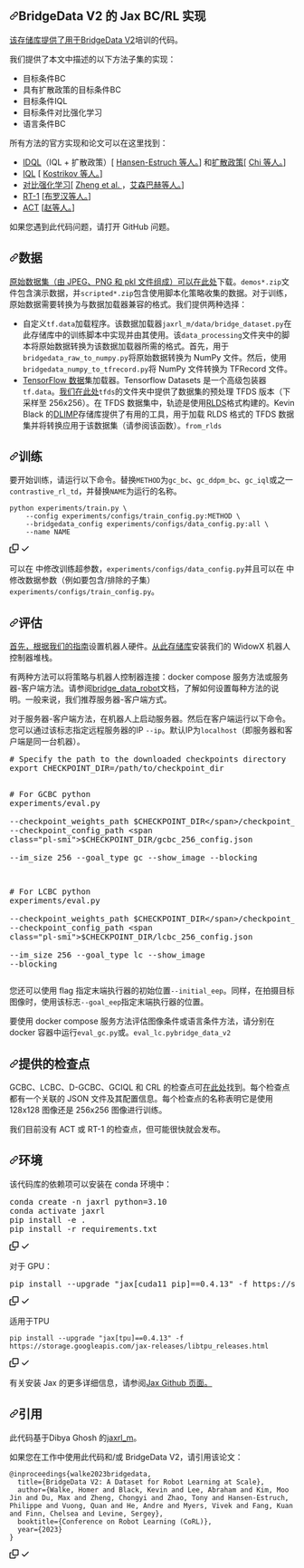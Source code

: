 <div class="Box-sc-g0xbh4-0 bJMeLZ js-snippet-clipboard-copy-unpositioned" data-hpc="true"><article class="markdown-body entry-content container-lg" itemprop="text"><h1 tabindex="-1" dir="auto" class=""><a id="user-content-jax-bcrl-implementations-for-bridgedata-v2" class="anchor" aria-hidden="true" tabindex="-1" href="#jax-bcrl-implementations-for-bridgedata-v2"><svg class="octicon octicon-link" viewBox="0 0 16 16" version="1.1" width="16" height="16" aria-hidden="true"><path d="m7.775 3.275 1.25-1.25a3.5 3.5 0 1 1 4.95 4.95l-2.5 2.5a3.5 3.5 0 0 1-4.95 0 .751.751 0 0 1 .018-1.042.751.751 0 0 1 1.042-.018 1.998 1.998 0 0 0 2.83 0l2.5-2.5a2.002 2.002 0 0 0-2.83-2.83l-1.25 1.25a.751.751 0 0 1-1.042-.018.751.751 0 0 1-.018-1.042Zm-4.69 9.64a1.998 1.998 0 0 0 2.83 0l1.25-1.25a.751.751 0 0 1 1.042.018.751.751 0 0 1 .018 1.042l-1.25 1.25a3.5 3.5 0 1 1-4.95-4.95l2.5-2.5a3.5 3.5 0 0 1 4.95 0 .751.751 0 0 1-.018 1.042.751.751 0 0 1-1.042.018 1.998 1.998 0 0 0-2.83 0l-2.5 2.5a1.998 1.998 0 0 0 0 2.83Z"></path></svg></a><font style="vertical-align: inherit;"><font style="vertical-align: inherit;">BridgeData V2 的 Jax BC/RL 实现</font></font></h1>
<p dir="auto"><font style="vertical-align: inherit;"></font><a href="https://rail-berkeley.github.io/bridgedata/" rel="nofollow"><font style="vertical-align: inherit;"><font style="vertical-align: inherit;">该存储库提供了用于BridgeData V2</font></font></a><font style="vertical-align: inherit;"><font style="vertical-align: inherit;">培训的代码</font><font style="vertical-align: inherit;">。</font></font></p>
<p dir="auto"><font style="vertical-align: inherit;"><font style="vertical-align: inherit;">我们提供了本文中描述的以下方法子集的实现：</font></font></p>
<ul dir="auto">
<li><font style="vertical-align: inherit;"><font style="vertical-align: inherit;">目标条件BC</font></font></li>
<li><font style="vertical-align: inherit;"><font style="vertical-align: inherit;">具有扩散政策的目标条件BC</font></font></li>
<li><font style="vertical-align: inherit;"><font style="vertical-align: inherit;">目标条件IQL</font></font></li>
<li><font style="vertical-align: inherit;"><font style="vertical-align: inherit;">目标条件对比强化学习</font></font></li>
<li><font style="vertical-align: inherit;"><font style="vertical-align: inherit;">语言条件BC</font></font></li>
</ul>
<p dir="auto"><font style="vertical-align: inherit;"><font style="vertical-align: inherit;">所有方法的官方实现和论文可以在这里找到：</font></font></p>
<ul dir="auto">
<li><a href="https://github.com/philippe-eecs/IDQL"><font style="vertical-align: inherit;"><font style="vertical-align: inherit;">IDQL</font></font></a><font style="vertical-align: inherit;"><font style="vertical-align: inherit;">（IQL + 扩散政策）[ </font></font><a href="https://github.com/philippe-eecs/IDQL"><font style="vertical-align: inherit;"><font style="vertical-align: inherit;">Hansen-Estruch 等人。</font></font></a><font style="vertical-align: inherit;"><font style="vertical-align: inherit;">] 和</font></font><a href="https://diffusion-policy.cs.columbia.edu/" rel="nofollow"><font style="vertical-align: inherit;"><font style="vertical-align: inherit;">扩散政策</font></font></a><font style="vertical-align: inherit;"><font style="vertical-align: inherit;">[ </font></font><a href="https://diffusion-policy.cs.columbia.edu/" rel="nofollow"><font style="vertical-align: inherit;"><font style="vertical-align: inherit;">Chi 等人。</font></font></a><font style="vertical-align: inherit;"><font style="vertical-align: inherit;">]</font></font></li>
<li><a href="https://github.com/ikostrikov/implicit_q_learning"><font style="vertical-align: inherit;"><font style="vertical-align: inherit;">IQL</font></font></a><font style="vertical-align: inherit;"><font style="vertical-align: inherit;"> [ </font></font><a href="https://arxiv.org/abs/2110.06169" rel="nofollow"><font style="vertical-align: inherit;"><font style="vertical-align: inherit;">Kostrikov 等人。</font></font></a><font style="vertical-align: inherit;"><font style="vertical-align: inherit;">]</font></font></li>
<li><a href="https://chongyi-zheng.github.io/stable_contrastive_rl/" rel="nofollow"><font style="vertical-align: inherit;"><font style="vertical-align: inherit;">对比强化学习</font></font></a><font style="vertical-align: inherit;"><font style="vertical-align: inherit;">[ </font></font><a href="https://arxiv.org/abs/2306.03346" rel="nofollow"><font style="vertical-align: inherit;"><font style="vertical-align: inherit;">Zheng et al. </font></font></a><font style="vertical-align: inherit;"><font style="vertical-align: inherit;">，</font></font><a href="https://arxiv.org/abs/2206.07568" rel="nofollow"><font style="vertical-align: inherit;"><font style="vertical-align: inherit;">艾森巴赫等人。</font></font></a><font style="vertical-align: inherit;"><font style="vertical-align: inherit;">]</font></font></li>
<li><a href="https://github.com/google-research/robotics_transformer"><font style="vertical-align: inherit;"><font style="vertical-align: inherit;">RT-1</font></font></a><font style="vertical-align: inherit;"><font style="vertical-align: inherit;"> [</font></font><a href="https://arxiv.org/abs/2212.06817" rel="nofollow"><font style="vertical-align: inherit;"><font style="vertical-align: inherit;">布罗汉等人。</font></font></a><font style="vertical-align: inherit;"><font style="vertical-align: inherit;">]</font></font></li>
<li><a href="https://github.com/tonyzhaozh/act"><font style="vertical-align: inherit;"><font style="vertical-align: inherit;">ACT</font></font></a><font style="vertical-align: inherit;"><font style="vertical-align: inherit;"> [</font></font><a href="https://arxiv.org/abs/2304.13705" rel="nofollow"><font style="vertical-align: inherit;"><font style="vertical-align: inherit;">赵等人。</font></font></a><font style="vertical-align: inherit;"><font style="vertical-align: inherit;">]</font></font></li>
</ul>
<p dir="auto"><font style="vertical-align: inherit;"><font style="vertical-align: inherit;">如果您遇到此代码问题，请打开 GitHub 问题。</font></font></p>
<h2 tabindex="-1" dir="auto"><a id="user-content-data" class="anchor" aria-hidden="true" tabindex="-1" href="#data"><svg class="octicon octicon-link" viewBox="0 0 16 16" version="1.1" width="16" height="16" aria-hidden="true"><path d="m7.775 3.275 1.25-1.25a3.5 3.5 0 1 1 4.95 4.95l-2.5 2.5a3.5 3.5 0 0 1-4.95 0 .751.751 0 0 1 .018-1.042.751.751 0 0 1 1.042-.018 1.998 1.998 0 0 0 2.83 0l2.5-2.5a2.002 2.002 0 0 0-2.83-2.83l-1.25 1.25a.751.751 0 0 1-1.042-.018.751.751 0 0 1-.018-1.042Zm-4.69 9.64a1.998 1.998 0 0 0 2.83 0l1.25-1.25a.751.751 0 0 1 1.042.018.751.751 0 0 1 .018 1.042l-1.25 1.25a3.5 3.5 0 1 1-4.95-4.95l2.5-2.5a3.5 3.5 0 0 1 4.95 0 .751.751 0 0 1-.018 1.042.751.751 0 0 1-1.042.018 1.998 1.998 0 0 0-2.83 0l-2.5 2.5a1.998 1.998 0 0 0 0 2.83Z"></path></svg></a><font style="vertical-align: inherit;"><font style="vertical-align: inherit;">数据</font></font></h2>
<p dir="auto"><font style="vertical-align: inherit;"></font><a href="https://rail.eecs.berkeley.edu/datasets/bridge_release/data/" rel="nofollow"><font style="vertical-align: inherit;"><font style="vertical-align: inherit;">原始数据集（由 JPEG、PNG 和 pkl 文件组成）可以在此处</font></font></a><font style="vertical-align: inherit;"><font style="vertical-align: inherit;">下载</font><font style="vertical-align: inherit;">。</font></font><code>demos*.zip</code><font style="vertical-align: inherit;"><font style="vertical-align: inherit;">文件包含演示数据，并</font></font><code>scripted*.zip</code><font style="vertical-align: inherit;"><font style="vertical-align: inherit;">包含使用脚本化策略收集的数据。</font><font style="vertical-align: inherit;">对于训练，原始数据需要转换为与数据加载器兼容的格式。</font><font style="vertical-align: inherit;">我们提供两种选择：</font></font></p>
<ul dir="auto">
<li><font style="vertical-align: inherit;"><font style="vertical-align: inherit;">自定义</font></font><code>tf.data</code><font style="vertical-align: inherit;"><font style="vertical-align: inherit;">加载程序。</font><font style="vertical-align: inherit;">该数据加载器</font></font><code>jaxrl_m/data/bridge_dataset.py</code><font style="vertical-align: inherit;"><font style="vertical-align: inherit;">在此存储库中的训练脚本中实现并由其使用。</font><font style="vertical-align: inherit;">该</font></font><code>data_processing</code><font style="vertical-align: inherit;"><font style="vertical-align: inherit;">文件夹中的脚本将原始数据转换为该数据加载器所需的格式。</font><font style="vertical-align: inherit;">首先，用于</font></font><code>bridgedata_raw_to_numpy.py</code><font style="vertical-align: inherit;"><font style="vertical-align: inherit;">将原始数据转换为 NumPy 文件。</font><font style="vertical-align: inherit;">然后，使用</font></font><code>bridgedata_numpy_to_tfrecord.py</code><font style="vertical-align: inherit;"><font style="vertical-align: inherit;">将 NumPy 文件转换为 TFRecord 文件。</font></font></li>
<li><font style="vertical-align: inherit;"></font><a href="https://www.tensorflow.org/datasets/catalog/overview" rel="nofollow"><font style="vertical-align: inherit;"><font style="vertical-align: inherit;">TensorFlow 数据</font></font></a><font style="vertical-align: inherit;"><font style="vertical-align: inherit;">集加载</font><font style="vertical-align: inherit;">器。</font><font style="vertical-align: inherit;">Tensorflow Datasets 是一个高级包装器</font></font><code>tf.data</code><font style="vertical-align: inherit;"><font style="vertical-align: inherit;">。</font><a href="https://rail.eecs.berkeley.edu/datasets/bridge_release/data/" rel="nofollow"><font style="vertical-align: inherit;">我们在此处</font></a></font><code>tfds</code><font style="vertical-align: inherit;"><font style="vertical-align: inherit;">的文件夹</font><font style="vertical-align: inherit;">中提供了数据集的预处理 TFDS 版本（下采样至 256x256）</font><font style="vertical-align: inherit;">。</font><font style="vertical-align: inherit;">在 TFDS 数据集中，轨迹是使用</font><a href="https://github.com/google-research/rlds"><font style="vertical-align: inherit;">RLDS</font></a><font style="vertical-align: inherit;">格式构建的。</font><font style="vertical-align: inherit;">Kevin Black 的</font><a href="https://github.com/kvablack/dlimp"><font style="vertical-align: inherit;">DLIMP</font></a><font style="vertical-align: inherit;">存储库提供了有用的工具，用于加载 RLDS 格式的 TFDS 数据集并将转换应用于该数据集（请参阅该</font><font style="vertical-align: inherit;">函数）。</font></font><a href="https://rail.eecs.berkeley.edu/datasets/bridge_release/data/" rel="nofollow"><font style="vertical-align: inherit;"></font></a><font style="vertical-align: inherit;"></font><a href="https://github.com/google-research/rlds"><font style="vertical-align: inherit;"></font></a><font style="vertical-align: inherit;"></font><a href="https://github.com/kvablack/dlimp"><font style="vertical-align: inherit;"></font></a><font style="vertical-align: inherit;"></font><code>from_rlds</code><font style="vertical-align: inherit;"></font></li>
</ul>
<h2 tabindex="-1" dir="auto"><a id="user-content-training" class="anchor" aria-hidden="true" tabindex="-1" href="#training"><svg class="octicon octicon-link" viewBox="0 0 16 16" version="1.1" width="16" height="16" aria-hidden="true"><path d="m7.775 3.275 1.25-1.25a3.5 3.5 0 1 1 4.95 4.95l-2.5 2.5a3.5 3.5 0 0 1-4.95 0 .751.751 0 0 1 .018-1.042.751.751 0 0 1 1.042-.018 1.998 1.998 0 0 0 2.83 0l2.5-2.5a2.002 2.002 0 0 0-2.83-2.83l-1.25 1.25a.751.751 0 0 1-1.042-.018.751.751 0 0 1-.018-1.042Zm-4.69 9.64a1.998 1.998 0 0 0 2.83 0l1.25-1.25a.751.751 0 0 1 1.042.018.751.751 0 0 1 .018 1.042l-1.25 1.25a3.5 3.5 0 1 1-4.95-4.95l2.5-2.5a3.5 3.5 0 0 1 4.95 0 .751.751 0 0 1-.018 1.042.751.751 0 0 1-1.042.018 1.998 1.998 0 0 0-2.83 0l-2.5 2.5a1.998 1.998 0 0 0 0 2.83Z"></path></svg></a><font style="vertical-align: inherit;"><font style="vertical-align: inherit;">训练</font></font></h2>
<p dir="auto"><font style="vertical-align: inherit;"><font style="vertical-align: inherit;">要开始训练，请运行以下命令。</font><font style="vertical-align: inherit;">替换</font></font><code>METHOD</code><font style="vertical-align: inherit;"><font style="vertical-align: inherit;">为</font></font><code>gc_bc</code><font style="vertical-align: inherit;"><font style="vertical-align: inherit;">、</font></font><code>gc_ddpm_bc</code><font style="vertical-align: inherit;"><font style="vertical-align: inherit;">、</font></font><code>gc_iql</code><font style="vertical-align: inherit;"><font style="vertical-align: inherit;">或之一</font></font><code>contrastive_rl_td</code><font style="vertical-align: inherit;"><font style="vertical-align: inherit;">，并替换</font></font><code>NAME</code><font style="vertical-align: inherit;"><font style="vertical-align: inherit;">为运行的名称。</font></font></p>
<div class="snippet-clipboard-content notranslate position-relative overflow-auto"><pre class="notranslate"><code>python experiments/train.py \
    --config experiments/configs/train_config.py:METHOD \
    --bridgedata_config experiments/configs/data_config.py:all \
    --name NAME
</code></pre><div class="zeroclipboard-container">
    <clipboard-copy aria-label="Copy" class="ClipboardButton btn btn-invisible js-clipboard-copy m-2 p-0 tooltipped-no-delay d-flex flex-justify-center flex-items-center" data-copy-feedback="Copied!" data-tooltip-direction="w" value="python experiments/train.py \
    --config experiments/configs/train_config.py:METHOD \
    --bridgedata_config experiments/configs/data_config.py:all \
    --name NAME" tabindex="0" role="button">
      <svg aria-hidden="true" height="16" viewBox="0 0 16 16" version="1.1" width="16" data-view-component="true" class="octicon octicon-copy js-clipboard-copy-icon">
    <path d="M0 6.75C0 5.784.784 5 1.75 5h1.5a.75.75 0 0 1 0 1.5h-1.5a.25.25 0 0 0-.25.25v7.5c0 .138.112.25.25.25h7.5a.25.25 0 0 0 .25-.25v-1.5a.75.75 0 0 1 1.5 0v1.5A1.75 1.75 0 0 1 9.25 16h-7.5A1.75 1.75 0 0 1 0 14.25Z"></path><path d="M5 1.75C5 .784 5.784 0 6.75 0h7.5C15.216 0 16 .784 16 1.75v7.5A1.75 1.75 0 0 1 14.25 11h-7.5A1.75 1.75 0 0 1 5 9.25Zm1.75-.25a.25.25 0 0 0-.25.25v7.5c0 .138.112.25.25.25h7.5a.25.25 0 0 0 .25-.25v-7.5a.25.25 0 0 0-.25-.25Z"></path>
</svg>
      <svg aria-hidden="true" height="16" viewBox="0 0 16 16" version="1.1" width="16" data-view-component="true" class="octicon octicon-check js-clipboard-check-icon color-fg-success d-none">
    <path d="M13.78 4.22a.75.75 0 0 1 0 1.06l-7.25 7.25a.75.75 0 0 1-1.06 0L2.22 9.28a.751.751 0 0 1 .018-1.042.751.751 0 0 1 1.042-.018L6 10.94l6.72-6.72a.75.75 0 0 1 1.06 0Z"></path>
</svg>
    </clipboard-copy>
  </div></div>
<p dir="auto"><font style="vertical-align: inherit;"><font style="vertical-align: inherit;">可以在 中修改训练超参数，</font></font><code>experiments/configs/data_config.py</code><font style="vertical-align: inherit;"><font style="vertical-align: inherit;">并且可以在 中修改数据参数（例如要包含/排除的子集）</font></font><code>experiments/configs/train_config.py</code><font style="vertical-align: inherit;"><font style="vertical-align: inherit;">。</font></font></p>
<h2 tabindex="-1" dir="auto"><a id="user-content-evaluation" class="anchor" aria-hidden="true" tabindex="-1" href="#evaluation"><svg class="octicon octicon-link" viewBox="0 0 16 16" version="1.1" width="16" height="16" aria-hidden="true"><path d="m7.775 3.275 1.25-1.25a3.5 3.5 0 1 1 4.95 4.95l-2.5 2.5a3.5 3.5 0 0 1-4.95 0 .751.751 0 0 1 .018-1.042.751.751 0 0 1 1.042-.018 1.998 1.998 0 0 0 2.83 0l2.5-2.5a2.002 2.002 0 0 0-2.83-2.83l-1.25 1.25a.751.751 0 0 1-1.042-.018.751.751 0 0 1-.018-1.042Zm-4.69 9.64a1.998 1.998 0 0 0 2.83 0l1.25-1.25a.751.751 0 0 1 1.042.018.751.751 0 0 1 .018 1.042l-1.25 1.25a3.5 3.5 0 1 1-4.95-4.95l2.5-2.5a3.5 3.5 0 0 1 4.95 0 .751.751 0 0 1-.018 1.042.751.751 0 0 1-1.042.018 1.998 1.998 0 0 0-2.83 0l-2.5 2.5a1.998 1.998 0 0 0 0 2.83Z"></path></svg></a><font style="vertical-align: inherit;"><font style="vertical-align: inherit;">评估</font></font></h2>
<p dir="auto"><font style="vertical-align: inherit;"></font><a href="https://docs.google.com/document/d/1si-6cTElTWTgflwcZRPfgHU7-UwfCUkEztkH3ge5CGc/edit?usp=sharing" rel="nofollow"><font style="vertical-align: inherit;"><font style="vertical-align: inherit;">首先，根据我们的指南</font></font></a><font style="vertical-align: inherit;"><font style="vertical-align: inherit;">设置机器人硬件</font><font style="vertical-align: inherit;">。</font></font><a href="https://github.com/rail-berkeley/bridge_data_robot"><font style="vertical-align: inherit;"><font style="vertical-align: inherit;">从此存储库</font></font></a><font style="vertical-align: inherit;"><font style="vertical-align: inherit;">安装我们的 WidowX 机器人控制器堆栈</font><font style="vertical-align: inherit;">。</font></font></p>
<p dir="auto"><font style="vertical-align: inherit;"><font style="vertical-align: inherit;">有两种方法可以将策略与机器人控制器连接：docker compose 服务方法或服务器-客户端方法。</font><font style="vertical-align: inherit;">请参阅</font></font><a href="https://github.com/rail-berkeley/bridge_data_robot"><font style="vertical-align: inherit;"><font style="vertical-align: inherit;">bridge_data_robot</font></font></a><font style="vertical-align: inherit;"><font style="vertical-align: inherit;">文档，了解如何设置每种方法的说明。</font><font style="vertical-align: inherit;">一般来说，我们推荐服务器-客户端方式。</font></font></p>
<p dir="auto"><font style="vertical-align: inherit;"><font style="vertical-align: inherit;">对于服务器-客户端方法，在机器人上启动服务器。</font><font style="vertical-align: inherit;">然后在客户端运行以下命令。</font><font style="vertical-align: inherit;">您可以通过该标志指定远程服务器的IP </font></font><code>--ip</code><font style="vertical-align: inherit;"><font style="vertical-align: inherit;">。</font><font style="vertical-align: inherit;">默认IP为</font></font><code>localhost</code><font style="vertical-align: inherit;"><font style="vertical-align: inherit;">（即服务器和客户端是同一台机器）。</font></font></p>
<div class="highlight highlight-source-shell notranslate position-relative overflow-auto" dir="auto"><pre><span class="pl-c"><span class="pl-c">#</span> Specify the path to the downloaded checkpoints directory</span>
<span class="pl-k">export</span> CHECKPOINT_DIR=/path/to/checkpoint_dir

<span class="pl-c"><span class="pl-c">#</span> For GCBC</span>
python experiments/eval.py \
  --checkpoint_weights_path <span class="pl-smi">$CHECKPOINT_DIR</span>/checkpoint_300000 \
  --checkpoint_config_path <span class="pl-smi">$CHECKPOINT_DIR</span>/gcbc_256_config.json \
  --im_size 256 --goal_type gc --show_image --blocking

<span class="pl-c"><span class="pl-c">#</span> For LCBC</span>
python experiments/eval.py \
  --checkpoint_weights_path <span class="pl-smi">$CHECKPOINT_DIR</span>/checkpoint_145000 \
  --checkpoint_config_path <span class="pl-smi">$CHECKPOINT_DIR</span>/lcbc_256_config.json \
  --im_size 256 --goal_type lc --show_image --blocking</pre><div class="zeroclipboard-container">
     
  </div></div>
<p dir="auto"><font style="vertical-align: inherit;"><font style="vertical-align: inherit;">您还可以使用 flag 指定末端执行器的初始位置</font></font><code>--initial_eep</code><font style="vertical-align: inherit;"><font style="vertical-align: inherit;">。</font><font style="vertical-align: inherit;">同样，在拍摄目标图像时，使用该标志</font></font><code>--goal_eep</code><font style="vertical-align: inherit;"><font style="vertical-align: inherit;">指定末端执行器的位置。</font></font></p>
<p dir="auto"><font style="vertical-align: inherit;"><font style="vertical-align: inherit;">要使用 docker compose 服务方法评估图像条件或语言条件方法，</font><font style="vertical-align: inherit;">请分别在docker 容器中运行</font></font><code>eval_gc.py</code><font style="vertical-align: inherit;"><font style="vertical-align: inherit;">或</font><font style="vertical-align: inherit;">。</font></font><code>eval_lc.py</code><font style="vertical-align: inherit;"></font><code>bridge_data_v2</code><font style="vertical-align: inherit;"></font></p>
<h2 tabindex="-1" dir="auto"><a id="user-content-provided-checkpoints" class="anchor" aria-hidden="true" tabindex="-1" href="#provided-checkpoints"><svg class="octicon octicon-link" viewBox="0 0 16 16" version="1.1" width="16" height="16" aria-hidden="true"><path d="m7.775 3.275 1.25-1.25a3.5 3.5 0 1 1 4.95 4.95l-2.5 2.5a3.5 3.5 0 0 1-4.95 0 .751.751 0 0 1 .018-1.042.751.751 0 0 1 1.042-.018 1.998 1.998 0 0 0 2.83 0l2.5-2.5a2.002 2.002 0 0 0-2.83-2.83l-1.25 1.25a.751.751 0 0 1-1.042-.018.751.751 0 0 1-.018-1.042Zm-4.69 9.64a1.998 1.998 0 0 0 2.83 0l1.25-1.25a.751.751 0 0 1 1.042.018.751.751 0 0 1 .018 1.042l-1.25 1.25a3.5 3.5 0 1 1-4.95-4.95l2.5-2.5a3.5 3.5 0 0 1 4.95 0 .751.751 0 0 1-.018 1.042.751.751 0 0 1-1.042.018 1.998 1.998 0 0 0-2.83 0l-2.5 2.5a1.998 1.998 0 0 0 0 2.83Z"></path></svg></a><font style="vertical-align: inherit;"><font style="vertical-align: inherit;">提供的检查点</font></font></h2>
<p dir="auto"><font style="vertical-align: inherit;"><font style="vertical-align: inherit;">GCBC、LCBC、D-GCBC、GCIQL 和 CRL 的检查点可</font></font><a href="https://rail.eecs.berkeley.edu/datasets/bridge_release/checkpoints/" rel="nofollow"><font style="vertical-align: inherit;"><font style="vertical-align: inherit;">在此处</font></font></a><font style="vertical-align: inherit;"><font style="vertical-align: inherit;">找到。</font><font style="vertical-align: inherit;">每个检查点都有一个关联的 JSON 文件及其配置信息。</font><font style="vertical-align: inherit;">每个检查点的名称表明它是使用 128x128 图像还是 256x256 图像进行训练。</font></font></p>
<p dir="auto"><font style="vertical-align: inherit;"><font style="vertical-align: inherit;">我们目前没有 ACT 或 RT-1 的检查点，但可能很快就会发布。</font></font></p>
<h2 tabindex="-1" dir="auto"><a id="user-content-environment" class="anchor" aria-hidden="true" tabindex="-1" href="#environment"><svg class="octicon octicon-link" viewBox="0 0 16 16" version="1.1" width="16" height="16" aria-hidden="true"><path d="m7.775 3.275 1.25-1.25a3.5 3.5 0 1 1 4.95 4.95l-2.5 2.5a3.5 3.5 0 0 1-4.95 0 .751.751 0 0 1 .018-1.042.751.751 0 0 1 1.042-.018 1.998 1.998 0 0 0 2.83 0l2.5-2.5a2.002 2.002 0 0 0-2.83-2.83l-1.25 1.25a.751.751 0 0 1-1.042-.018.751.751 0 0 1-.018-1.042Zm-4.69 9.64a1.998 1.998 0 0 0 2.83 0l1.25-1.25a.751.751 0 0 1 1.042.018.751.751 0 0 1 .018 1.042l-1.25 1.25a3.5 3.5 0 1 1-4.95-4.95l2.5-2.5a3.5 3.5 0 0 1 4.95 0 .751.751 0 0 1-.018 1.042.751.751 0 0 1-1.042.018 1.998 1.998 0 0 0-2.83 0l-2.5 2.5a1.998 1.998 0 0 0 0 2.83Z"></path></svg></a><font style="vertical-align: inherit;"><font style="vertical-align: inherit;">环境</font></font></h2>
<p dir="auto"><font style="vertical-align: inherit;"><font style="vertical-align: inherit;">该代码库的依赖项可以安装在 conda 环境中：</font></font></p>
<div class="highlight highlight-source-shell notranslate position-relative overflow-auto" dir="auto"><pre>conda create -n jaxrl python=3.10
conda activate jaxrl
pip install -e <span class="pl-c1">.</span> 
pip install -r requirements.txt</pre><div class="zeroclipboard-container">
    <clipboard-copy aria-label="Copy" class="ClipboardButton btn btn-invisible js-clipboard-copy m-2 p-0 tooltipped-no-delay d-flex flex-justify-center flex-items-center" data-copy-feedback="Copied!" data-tooltip-direction="w" value="conda create -n jaxrl python=3.10
conda activate jaxrl
pip install -e . 
pip install -r requirements.txt" tabindex="0" role="button">
      <svg aria-hidden="true" height="16" viewBox="0 0 16 16" version="1.1" width="16" data-view-component="true" class="octicon octicon-copy js-clipboard-copy-icon">
    <path d="M0 6.75C0 5.784.784 5 1.75 5h1.5a.75.75 0 0 1 0 1.5h-1.5a.25.25 0 0 0-.25.25v7.5c0 .138.112.25.25.25h7.5a.25.25 0 0 0 .25-.25v-1.5a.75.75 0 0 1 1.5 0v1.5A1.75 1.75 0 0 1 9.25 16h-7.5A1.75 1.75 0 0 1 0 14.25Z"></path><path d="M5 1.75C5 .784 5.784 0 6.75 0h7.5C15.216 0 16 .784 16 1.75v7.5A1.75 1.75 0 0 1 14.25 11h-7.5A1.75 1.75 0 0 1 5 9.25Zm1.75-.25a.25.25 0 0 0-.25.25v7.5c0 .138.112.25.25.25h7.5a.25.25 0 0 0 .25-.25v-7.5a.25.25 0 0 0-.25-.25Z"></path>
</svg>
      <svg aria-hidden="true" height="16" viewBox="0 0 16 16" version="1.1" width="16" data-view-component="true" class="octicon octicon-check js-clipboard-check-icon color-fg-success d-none">
    <path d="M13.78 4.22a.75.75 0 0 1 0 1.06l-7.25 7.25a.75.75 0 0 1-1.06 0L2.22 9.28a.751.751 0 0 1 .018-1.042.751.751 0 0 1 1.042-.018L6 10.94l6.72-6.72a.75.75 0 0 1 1.06 0Z"></path>
</svg>
    </clipboard-copy>
  </div></div>
<p dir="auto"><font style="vertical-align: inherit;"><font style="vertical-align: inherit;">对于 GPU：</font></font></p>
<div class="highlight highlight-source-shell notranslate position-relative overflow-auto" dir="auto"><pre>pip install --upgrade <span class="pl-s"><span class="pl-pds">"</span>jax[cuda11_pip]==0.4.13<span class="pl-pds">"</span></span> -f https://storage.googleapis.com/jax-releases/jax_cuda_releases.html</pre><div class="zeroclipboard-container">
    <clipboard-copy aria-label="Copy" class="ClipboardButton btn btn-invisible js-clipboard-copy m-2 p-0 tooltipped-no-delay d-flex flex-justify-center flex-items-center" data-copy-feedback="Copied!" data-tooltip-direction="w" value="pip install --upgrade &quot;jax[cuda11_pip]==0.4.13&quot; -f https://storage.googleapis.com/jax-releases/jax_cuda_releases.html" tabindex="0" role="button">
      <svg aria-hidden="true" height="16" viewBox="0 0 16 16" version="1.1" width="16" data-view-component="true" class="octicon octicon-copy js-clipboard-copy-icon">
    <path d="M0 6.75C0 5.784.784 5 1.75 5h1.5a.75.75 0 0 1 0 1.5h-1.5a.25.25 0 0 0-.25.25v7.5c0 .138.112.25.25.25h7.5a.25.25 0 0 0 .25-.25v-1.5a.75.75 0 0 1 1.5 0v1.5A1.75 1.75 0 0 1 9.25 16h-7.5A1.75 1.75 0 0 1 0 14.25Z"></path><path d="M5 1.75C5 .784 5.784 0 6.75 0h7.5C15.216 0 16 .784 16 1.75v7.5A1.75 1.75 0 0 1 14.25 11h-7.5A1.75 1.75 0 0 1 5 9.25Zm1.75-.25a.25.25 0 0 0-.25.25v7.5c0 .138.112.25.25.25h7.5a.25.25 0 0 0 .25-.25v-7.5a.25.25 0 0 0-.25-.25Z"></path>
</svg>
      <svg aria-hidden="true" height="16" viewBox="0 0 16 16" version="1.1" width="16" data-view-component="true" class="octicon octicon-check js-clipboard-check-icon color-fg-success d-none">
    <path d="M13.78 4.22a.75.75 0 0 1 0 1.06l-7.25 7.25a.75.75 0 0 1-1.06 0L2.22 9.28a.751.751 0 0 1 .018-1.042.751.751 0 0 1 1.042-.018L6 10.94l6.72-6.72a.75.75 0 0 1 1.06 0Z"></path>
</svg>
    </clipboard-copy>
  </div></div>
<p dir="auto"><font style="vertical-align: inherit;"><font style="vertical-align: inherit;">适用于TPU</font></font></p>
<div class="snippet-clipboard-content notranslate position-relative overflow-auto"><pre class="notranslate"><code>pip install --upgrade "jax[tpu]==0.4.13" -f https://storage.googleapis.com/jax-releases/libtpu_releases.html
</code></pre><div class="zeroclipboard-container">
    <clipboard-copy aria-label="Copy" class="ClipboardButton btn btn-invisible js-clipboard-copy m-2 p-0 tooltipped-no-delay d-flex flex-justify-center flex-items-center" data-copy-feedback="Copied!" data-tooltip-direction="w" value="pip install --upgrade &quot;jax[tpu]==0.4.13&quot; -f https://storage.googleapis.com/jax-releases/libtpu_releases.html" tabindex="0" role="button">
      <svg aria-hidden="true" height="16" viewBox="0 0 16 16" version="1.1" width="16" data-view-component="true" class="octicon octicon-copy js-clipboard-copy-icon">
    <path d="M0 6.75C0 5.784.784 5 1.75 5h1.5a.75.75 0 0 1 0 1.5h-1.5a.25.25 0 0 0-.25.25v7.5c0 .138.112.25.25.25h7.5a.25.25 0 0 0 .25-.25v-1.5a.75.75 0 0 1 1.5 0v1.5A1.75 1.75 0 0 1 9.25 16h-7.5A1.75 1.75 0 0 1 0 14.25Z"></path><path d="M5 1.75C5 .784 5.784 0 6.75 0h7.5C15.216 0 16 .784 16 1.75v7.5A1.75 1.75 0 0 1 14.25 11h-7.5A1.75 1.75 0 0 1 5 9.25Zm1.75-.25a.25.25 0 0 0-.25.25v7.5c0 .138.112.25.25.25h7.5a.25.25 0 0 0 .25-.25v-7.5a.25.25 0 0 0-.25-.25Z"></path>
</svg>
      <svg aria-hidden="true" height="16" viewBox="0 0 16 16" version="1.1" width="16" data-view-component="true" class="octicon octicon-check js-clipboard-check-icon color-fg-success d-none">
    <path d="M13.78 4.22a.75.75 0 0 1 0 1.06l-7.25 7.25a.75.75 0 0 1-1.06 0L2.22 9.28a.751.751 0 0 1 .018-1.042.751.751 0 0 1 1.042-.018L6 10.94l6.72-6.72a.75.75 0 0 1 1.06 0Z"></path>
</svg>
    </clipboard-copy>
  </div></div>
<p dir="auto"><font style="vertical-align: inherit;"><font style="vertical-align: inherit;">有关安装 Jax 的更多详细信息，</font><font style="vertical-align: inherit;">请参阅</font></font><a href="https://github.com/google/jax"><font style="vertical-align: inherit;"><font style="vertical-align: inherit;">Jax Github 页面。</font></font></a><font style="vertical-align: inherit;"></font></p>
<h2 tabindex="-1" dir="auto"><a id="user-content-cite" class="anchor" aria-hidden="true" tabindex="-1" href="#cite"><svg class="octicon octicon-link" viewBox="0 0 16 16" version="1.1" width="16" height="16" aria-hidden="true"><path d="m7.775 3.275 1.25-1.25a3.5 3.5 0 1 1 4.95 4.95l-2.5 2.5a3.5 3.5 0 0 1-4.95 0 .751.751 0 0 1 .018-1.042.751.751 0 0 1 1.042-.018 1.998 1.998 0 0 0 2.83 0l2.5-2.5a2.002 2.002 0 0 0-2.83-2.83l-1.25 1.25a.751.751 0 0 1-1.042-.018.751.751 0 0 1-.018-1.042Zm-4.69 9.64a1.998 1.998 0 0 0 2.83 0l1.25-1.25a.751.751 0 0 1 1.042.018.751.751 0 0 1 .018 1.042l-1.25 1.25a3.5 3.5 0 1 1-4.95-4.95l2.5-2.5a3.5 3.5 0 0 1 4.95 0 .751.751 0 0 1-.018 1.042.751.751 0 0 1-1.042.018 1.998 1.998 0 0 0-2.83 0l-2.5 2.5a1.998 1.998 0 0 0 0 2.83Z"></path></svg></a><font style="vertical-align: inherit;"><font style="vertical-align: inherit;">引用</font></font></h2>
<p dir="auto"><font style="vertical-align: inherit;"><font style="vertical-align: inherit;">此代码基于Dibya Ghosh 的</font></font><a href="https://github.com/dibyaghosh/jaxrl_m"><font style="vertical-align: inherit;"><font style="vertical-align: inherit;">jaxrl_m</font></font></a><font style="vertical-align: inherit;"><font style="vertical-align: inherit;">。</font></font></p>
<p dir="auto"><font style="vertical-align: inherit;"><font style="vertical-align: inherit;">如果您在工作中使用此代码和/或 BridgeData V2，请引用该论文：</font></font></p>
<div class="snippet-clipboard-content notranslate position-relative overflow-auto"><pre class="notranslate"><code>@inproceedings{walke2023bridgedata,
  title={BridgeData V2: A Dataset for Robot Learning at Scale},
  author={Walke, Homer and Black, Kevin and Lee, Abraham and Kim, Moo Jin and Du, Max and Zheng, Chongyi and Zhao, Tony and Hansen-Estruch, Philippe and Vuong, Quan and He, Andre and Myers, Vivek and Fang, Kuan and Finn, Chelsea and Levine, Sergey},
  booktitle={Conference on Robot Learning (CoRL)},
  year={2023}
}
</code></pre><div class="zeroclipboard-container">
    <clipboard-copy aria-label="Copy" class="ClipboardButton btn btn-invisible js-clipboard-copy m-2 p-0 tooltipped-no-delay d-flex flex-justify-center flex-items-center" data-copy-feedback="Copied!" data-tooltip-direction="w" value="@inproceedings{walke2023bridgedata,
  title={BridgeData V2: A Dataset for Robot Learning at Scale},
  author={Walke, Homer and Black, Kevin and Lee, Abraham and Kim, Moo Jin and Du, Max and Zheng, Chongyi and Zhao, Tony and Hansen-Estruch, Philippe and Vuong, Quan and He, Andre and Myers, Vivek and Fang, Kuan and Finn, Chelsea and Levine, Sergey},
  booktitle={Conference on Robot Learning (CoRL)},
  year={2023}
}" tabindex="0" role="button">
      <svg aria-hidden="true" height="16" viewBox="0 0 16 16" version="1.1" width="16" data-view-component="true" class="octicon octicon-copy js-clipboard-copy-icon">
    <path d="M0 6.75C0 5.784.784 5 1.75 5h1.5a.75.75 0 0 1 0 1.5h-1.5a.25.25 0 0 0-.25.25v7.5c0 .138.112.25.25.25h7.5a.25.25 0 0 0 .25-.25v-1.5a.75.75 0 0 1 1.5 0v1.5A1.75 1.75 0 0 1 9.25 16h-7.5A1.75 1.75 0 0 1 0 14.25Z"></path><path d="M5 1.75C5 .784 5.784 0 6.75 0h7.5C15.216 0 16 .784 16 1.75v7.5A1.75 1.75 0 0 1 14.25 11h-7.5A1.75 1.75 0 0 1 5 9.25Zm1.75-.25a.25.25 0 0 0-.25.25v7.5c0 .138.112.25.25.25h7.5a.25.25 0 0 0 .25-.25v-7.5a.25.25 0 0 0-.25-.25Z"></path>
</svg>
      <svg aria-hidden="true" height="16" viewBox="0 0 16 16" version="1.1" width="16" data-view-component="true" class="octicon octicon-check js-clipboard-check-icon color-fg-success d-none">
    <path d="M13.78 4.22a.75.75 0 0 1 0 1.06l-7.25 7.25a.75.75 0 0 1-1.06 0L2.22 9.28a.751.751 0 0 1 .018-1.042.751.751 0 0 1 1.042-.018L6 10.94l6.72-6.72a.75.75 0 0 1 1.06 0Z"></path>
</svg>
    </clipboard-copy>
  </div></div>
</article></div>
